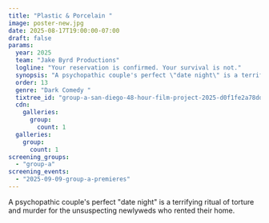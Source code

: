 ```yaml
---
title: "Plastic & Porcelain "
image: poster-new.jpg
date: 2025-08-17T19:00:00-07:00
draft: false
params:
  year: 2025
  team: "Jake Byrd Productions"
  logline: "Your reservation is confirmed. Your survival is not."
  synopsis: "A psychopathic couple's perfect \"date night\" is a terrifying ritual of torture and murder for the unsuspecting newlyweds who rented their home."
  order: 13
  genre: "Dark Comedy "
  tixtree_id: "group-a-san-diego-48-hour-film-project-2025-d0f1fe2a78dd"
  cdn:
    galleries:
      group:
        count: 1
  galleries:
    group:
      count: 1
screening_groups:
  - "group-a"
screening_events:
  - "2025-09-09-group-a-premieres"
---
```

A psychopathic couple's perfect "date night" is a terrifying ritual of torture and murder for the unsuspecting newlyweds who rented their home.
